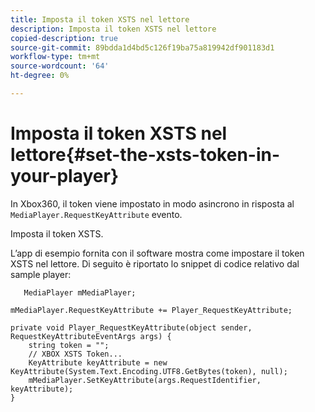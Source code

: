 ```yaml
---
title: Imposta il token XSTS nel lettore
description: Imposta il token XSTS nel lettore
copied-description: true
source-git-commit: 89bdda1d4bd5c126f19ba75a819942df901183d1
workflow-type: tm+mt
source-wordcount: '64'
ht-degree: 0%

---
```



# Imposta il token XSTS nel lettore{#set-the-xsts-token-in-your-player}

In Xbox360, il token viene impostato in modo asincrono in risposta al `MediaPlayer.RequestKeyAttribute` evento.

Imposta il token XSTS.

L’app di esempio fornita con il software mostra come impostare il token XSTS nel lettore. Di seguito è riportato lo snippet di codice relativo dal sample player:

```
   MediaPlayer mMediaPlayer;  
 
mMediaPlayer.RequestKeyAttribute += Player_RequestKeyAttribute;  
 
private void Player_RequestKeyAttribute(object sender, RequestKeyAttributeEventArgs args) {  
    string token = "";  
    // XBOX XSTS Token...  
    KeyAttribute keyAttribute = new KeyAttribute(System.Text.Encoding.UTF8.GetBytes(token), null);  
    mMediaPlayer.SetKeyAttribute(args.RequestIdentifier, keyAttribute);  
} 
```

